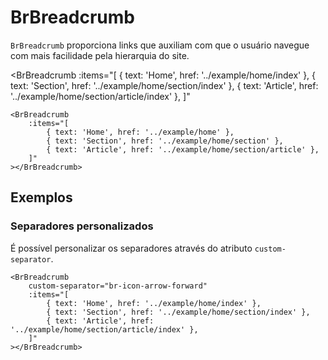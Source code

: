 <script setup>
import BrBreadcrumb from '../../src/components/breadcrumb/BrBreadcrumb.vue'
</script>

# BrBreadcrumb <Badge type="warning" text="alpha" />

`BrBreadcrumb` proporciona links que auxiliam com que o usuário navegue com mais facilidade pela hierarquia do site.

<BrBreadcrumb
	:items="[
		{ text: 'Home', href: '../example/home/index' },
		{ text: 'Section', href: '../example/home/section/index' },
		{ text: 'Article', href: '../example/home/section/article/index' },
	]"
></BrBreadcrumb>

```vue
<BrBreadcrumb
	:items="[
		{ text: 'Home', href: '../example/home' },
		{ text: 'Section', href: '../example/home/section' },
		{ text: 'Article', href: '../example/home/section/article' },
	]"
></BrBreadcrumb>
```

## Exemplos

### Separadores personalizados

É possível personalizar os separadores através do atributo `custom-separator`.

<div>
	<BrBreadcrumb
		custom-separator="br-icon-arrow-forward"
		:items="[
			{ text: 'Home', href: '../example/home/index' },
			{ text: 'Section', href: '../example/home/section/index' },
			{ text: 'Article', href: '../example/home/section/article/index' },
		]"
	></BrBreadcrumb>
</div>

```vue
<BrBreadcrumb
	custom-separator="br-icon-arrow-forward"
	:items="[
		{ text: 'Home', href: '../example/home/index' },
		{ text: 'Section', href: '../example/home/section/index' },
		{ text: 'Article', href: '../example/home/section/article/index' },
	]"
></BrBreadcrumb>
```

<style lang="scss">
@import '../../src/styles/index.scss'
</style>